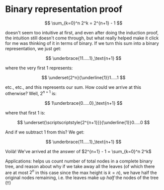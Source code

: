 # Binary representation proof

$$
\sum_{k=0}^n 2^k = 2^{n+1} - 1
$$

doesn't seem too intuitive at first, and even after doing the induction proof, the intuition still doesn't come through, but what really helped make it click for me was thinking of it in terms of binary. If we turn this sum into a binary representation, we just get:

$$
\underbrace{11.....1}_\text{n+1}
$$

where the very first 1 represents:

$$
\underset{2^n}{\underline{1}}1.....1
$$

etc., etc., and this represents our sum. How could we arrive at this otherwise? Well, $2^{n+1}$ is:

$$
1\underbrace{0.....0}_\text{n+1}
$$

where that first 1 is:

$$
\underset{\scriptscriptstyle{2^{n+1}}}{\underline{1}}0.....0
$$

And if we subtract 1 from this? We get:

$$
\underbrace{11.....1}_\text{n+1}
$$

Voilà! We've arrived at the answer of $2^{n+1} - 1 = \sum_{k=0}^n 2^k$

Applications: helps us count number of total nodes in a complete binary tree, and reason about why if we take away all the leaves (of which there are at most $2^n$ in this case since the max height is $k = n$), we have half the original nodes remaining, i.e. the leaves make up _half_ the nodes of the tree (!!)
